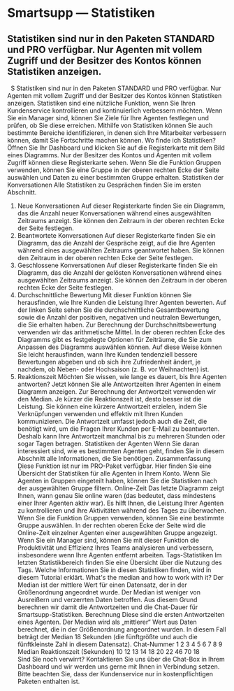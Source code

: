 # Smartsupp — Statistiken
## Statistiken sind nur in den Paketen STANDARD und PRO verfügbar. Nur Agenten mit vollem Zugriff und der Besitzer des Kontos können Statistiken anzeigen.
  S
Statistiken sind nur in den Paketen STANDARD und PRO verfügbar. Nur Agenten mit vollem Zugriff und der Besitzer des Kontos können Statistiken anzeigen.
Statistiken sind eine nützliche Funktion, wenn Sie Ihren Kundenservice kontrollieren und kontinuierlich verbessern möchten. Wenn Sie ein Manager sind, können Sie Ziele für Ihre Agenten festlegen und prüfen, ob Sie diese erreichen. Mithilfe von Statistiken können Sie auch bestimmte Bereiche identifizieren, in denen sich Ihre Mitarbeiter verbessern können, damit Sie Fortschritte machen können.
Wo finde ich Statistiken?
Öffnen Sie Ihr Dashboard und klicken Sie auf die Registerkarte mit dem Bild eines Diagramms. Nur der Besitzer des Kontos und Agenten mit vollem Zugriff können diese Registerkarte sehen.
Wenn Sie die Funktion Gruppen verwenden, können Sie eine Gruppe in der oberen rechten Ecke der Seite auswählen und Daten zu einer bestimmten Gruppe erhalten.
Statistiken der Konversationen
Alle Statistiken zu Gesprächen finden Sie im ersten Abschnitt.
1. Neue Konversationen
Auf dieser Registerkarte finden Sie ein Diagramm, das die Anzahl neuer Konversationen während eines ausgewählten Zeitraums anzeigt. Sie können den Zeitraum in der oberen rechten Ecke der Seite festlegen.
2. Beantwortete Konversationen
Auf dieser Registerkarte finden Sie ein Diagramm, das die Anzahl der Gespräche zeigt, auf die Ihre Agenten während eines ausgewählten Zeitraums geantwortet haben. Sie können den Zeitraum in der oberen rechten Ecke der Seite festlegen.
3. Geschlossene Konversationen
Auf dieser Registerkarte finden Sie ein Diagramm, das die Anzahl der gelösten Konversationen während eines ausgewählten Zeitraums anzeigt. Sie können den Zeitraum in der oberen rechten Ecke der Seite festlegen.
4. Durchschnittliche Bewertung
Mit dieser Funktion können Sie herausfinden, wie Ihre Kunden die Leistung Ihrer Agenten bewerten.
Auf der linken Seite sehen Sie die durchschnittliche Gesamtbewertung sowie die Anzahl der positiven, negativen und neutralen Bewertungen, die Sie erhalten haben. Zur Berechnung der Durchschnittsbewertung verwenden wir das arithmetische Mittel.
In der oberen rechten Ecke des Diagramms gibt es festgelegte Optionen für Zeiträume, die Sie zum Anpassen des Diagramms auswählen können. Auf diese Weise können Sie leicht herausfinden, wann Ihre Kunden tendenziell bessere Bewertungen abgeben und ob sich ihre Zufriedenheit ändert, je nachdem, ob Neben- oder Hochsaison (z. B. vor Weihnachten) ist.
5. Reaktionszeit
Möchten Sie wissen, wie lange es dauert, bis Ihre Agenten antworten? Jetzt können Sie alle Antwortzeiten Ihrer Agenten in einem Diagramm anzeigen. Zur Berechnung der Antwortzeit verwenden wir den Median.
Je kürzer die Reaktionszeit ist, desto besser ist die Leistung. Sie können eine kürzere Antwortzeit erzielen, indem Sie Verknüpfungen verwenden und effektiv mit Ihren Kunden kommunizieren. Die Antwortzeit umfasst jedoch auch die Zeit, die benötigt wird, um die Fragen Ihrer Kunden per E-Mail zu beantworten. Deshalb kann Ihre Antwortzeit manchmal bis zu mehreren Stunden oder sogar Tagen betragen.
Statistiken der Agenten
Wenn Sie daran interessiert sind, wie es bestimmten Agenten geht, finden Sie in diesem Abschnitt alle Informationen, die Sie benötigen.
Zusammenfassung
Diese Funktion ist nur im PRO-Paket verfügbar.
Hier finden Sie eine Übersicht der Statistiken für alle Agenten in Ihrem Konto. Wenn Sie Agenten in Gruppen eingeteilt haben, können Sie die Statistiken nach der ausgewählten Gruppe filtern.
Online-Zeit
Das letzte Diagramm zeigt Ihnen, wann genau Sie online waren (das bedeutet, dass mindestens einer Ihrer Agenten aktiv war). Es hilft Ihnen, die Leistung Ihrer Agenten zu kontrollieren und ihre Aktivitäten während des Tages zu überwachen.
Wenn Sie die Funktion Gruppen verwenden, können Sie eine bestimmte Gruppe auswählen. In der rechten oberen Ecke der Seite wird die Online-Zeit einzelner Agenten einer ausgewählten Gruppe angezeigt.
Wenn Sie ein Manager sind, können Sie mit dieser Funktion die Produktivität und Effizienz Ihres Teams analysieren und verbessern, insbesondere wenn Ihre Agenten entfernt arbeiten.
Tags-Statistiken
Im letzten Statistikbereich finden Sie eine Übersicht über die Nutzung des Tags. Welche Informationen Sie in diesen Statistiken finden, wird in diesem Tutorial erklärt.
What's the median and how to work with it?
Der Median ist der mittlere Wert für einen Datensatz, der in der Größenordnung angeordnet wurde. Der Median ist weniger von Ausreißern und verzerrten Daten betroffen. Aus diesem Grund berechnen wir damit die Antwortzeiten und die Chat-Dauer für Smartsupp-Statistiken.
Berechnung
Diese sind die ersten Antwortzeiten eines Agenten. Der Median wird als „mittlerer“ Wert aus Daten berechnet, die in der Größenordnung angeordnet wurden. In diesem Fall beträgt der Median 18 Sekunden (die fünftgrößte und auch die fünftkleinste Zahl in diesem Datensatz).
Chat-Nummer 1 2 3 4 5 6 7 8 9 Median 
Reaktionszeit (Sekunden)	10	12	13	14	18	20	22	46	70	18	
Sind Sie noch verwirrt? Kontaktieren Sie uns über die Chat-Box in Ihrem Dashboard und wir werden uns gerne mit Ihnen in Verbindung setzen. Bitte beachten Sie, dass der Kundenservice nur in kostenpflichtigen Paketen enthalten ist.

